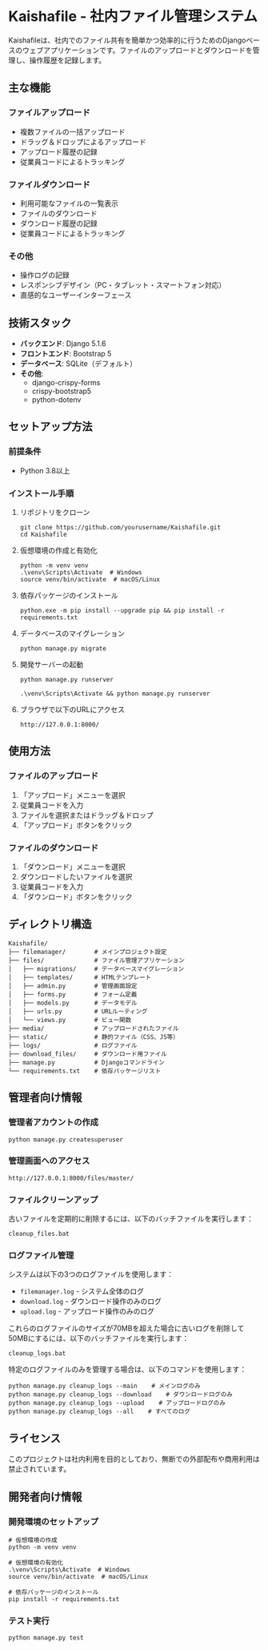 # Kaishafile - 社内ファイル管理システム

Kaishafileは、社内でのファイル共有を簡単かつ効率的に行うためのDjangoベースのウェブアプリケーションです。ファイルのアップロードとダウンロードを管理し、操作履歴を記録します。

## 主な機能

### ファイルアップロード

- 複数ファイルの一括アップロード
- ドラッグ＆ドロップによるアップロード
- アップロード履歴の記録
- 従業員コードによるトラッキング

### ファイルダウンロード

- 利用可能なファイルの一覧表示
- ファイルのダウンロード
- ダウンロード履歴の記録
- 従業員コードによるトラッキング

### その他

- 操作ログの記録
- レスポンシブデザイン（PC・タブレット・スマートフォン対応）
- 直感的なユーザーインターフェース

## 技術スタック

- **バックエンド**: Django 5.1.6
- **フロントエンド**: Bootstrap 5
- **データベース**: SQLite（デフォルト）
- **その他**:
  - django-crispy-forms
  - crispy-bootstrap5
  - python-dotenv

## セットアップ方法

### 前提条件

- Python 3.8以上

### インストール手順

1. リポジトリをクローン

   ```
   git clone https://github.com/yourusername/Kaishafile.git
   cd Kaishafile
   ```
2. 仮想環境の作成と有効化

   ```
   python -m venv venv
   .\venv\Scripts\Activate  # Windows
   source venv/bin/activate  # macOS/Linux
   ```
3. 依存パッケージのインストール

   ```
   python.exe -m pip install --upgrade pip && pip install -r requirements.txt
   ```
4. データベースのマイグレーション

   ```
   python manage.py migrate
   ```
5. 開発サーバーの起動

   ```
   python manage.py runserver
   ```

   ```
   .\venv\Scripts\Activate && python manage.py runserver
   ```
6. ブラウザで以下のURLにアクセス

   ```
   http://127.0.0.1:8000/
   ```

## 使用方法

### ファイルのアップロード

1. 「アップロード」メニューを選択
2. 従業員コードを入力
3. ファイルを選択またはドラッグ＆ドロップ
4. 「アップロード」ボタンをクリック

### ファイルのダウンロード

1. 「ダウンロード」メニューを選択
2. ダウンロードしたいファイルを選択
3. 従業員コードを入力
4. 「ダウンロード」ボタンをクリック

## ディレクトリ構造

```
Kaishafile/
├── filemanager/        # メインプロジェクト設定
├── files/              # ファイル管理アプリケーション
│   ├── migrations/     # データベースマイグレーション
│   ├── templates/      # HTMLテンプレート
│   ├── admin.py        # 管理画面設定
│   ├── forms.py        # フォーム定義
│   ├── models.py       # データモデル
│   ├── urls.py         # URLルーティング
│   └── views.py        # ビュー関数
├── media/              # アップロードされたファイル
├── static/             # 静的ファイル（CSS、JS等）
├── logs/               # ログファイル
├── download_files/     # ダウンロード用ファイル
├── manage.py           # Djangoコマンドライン
└── requirements.txt    # 依存パッケージリスト
```

## 管理者向け情報

### 管理者アカウントの作成

```
python manage.py createsuperuser
```

### 管理画面へのアクセス

```
http://127.0.0.1:8000/files/master/
```

### ファイルクリーンアップ

古いファイルを定期的に削除するには、以下のバッチファイルを実行します：

```
cleanup_files.bat
```

### ログファイル管理

システムは以下の3つのログファイルを使用します：

- `filemanager.log` - システム全体のログ
- `download.log` - ダウンロード操作のみのログ
- `upload.log` - アップロード操作のみのログ

これらのログファイルのサイズが70MBを超えた場合に古いログを削除して50MBにするには、以下のバッチファイルを実行します：

```
cleanup_logs.bat
```

特定のログファイルのみを管理する場合は、以下のコマンドを使用します：

```
python manage.py cleanup_logs --main    # メインログのみ
python manage.py cleanup_logs --download    # ダウンロードログのみ
python manage.py cleanup_logs --upload    # アップロードログのみ
python manage.py cleanup_logs --all    # すべてのログ
```

## ライセンス

このプロジェクトは社内利用を目的としており、無断での外部配布や商用利用は禁止されています。

## 開発者向け情報

### 開発環境のセットアップ

```
# 仮想環境の作成
python -m venv venv

# 仮想環境の有効化
.\venv\Scripts\Activate  # Windows
source venv/bin/activate  # macOS/Linux

# 依存パッケージのインストール
pip install -r requirements.txt
```

### テスト実行

```
python manage.py test
```
